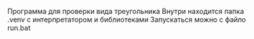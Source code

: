 Программа для проверки вида треугольника
Внутри находится папка .venv с интерпретатором и библиотеками
Запускаться можно с файло run.bat

